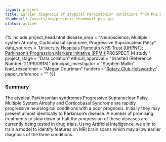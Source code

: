 ```yaml
---
layout: project
title: Earlier diagnosis of atypical Parkinsonian conditions from MRI using machine learning
thumbnail: /assets/img/projects_thumbnail_psp.jpg
status: active
---
```

{% include project_head.html
disease_area = "Neuroscience; Multiple system Atrophy, Corticobasal syndrome, Progressive Supranuclear Palsy"
data_sources =
'<a href="https://www.plymouthhospitals.nhs.uk/">University Hospitals Plymouth NHS Trust (UHPNT)</a>;
<a href="https://www.ppmi-info.org/">Parkinson’s Progression Markers Initiative (PPMI)</a>;PROSPECT-M study
'
project_stage = "Data collation"
ethical_approval = "Granted (Reference Number: 21/PR/0918)"
principal_investigator = "Stephen Mullin"
lead_researcher = "Megan Courtman"
funders = '<a href="https://www.rotary-ribi.org/clubs/homepage.php?ClubID=1038">Rotary Club Holsworthy</a>;'
paper_reference = ""
%}


### Summary
The atypical Parkinsonian syndromes Progressive Supranuclear Palsy, Multiple System Atrophy and Corticobasal Syndrome are rapidly progressive neurological conditions with a poor prognosis. Initially they may present almost identically to Parkinson’s disease. A number of promising treatments to slow down or halt the progression of these diseases are currently being tested in drug trials. Using Artificial Intelligence, we aim to train a model to identify features on MRI brain scans which may allow earlier diagnosis of the three conditions.
